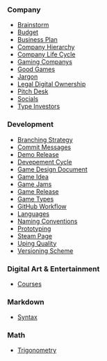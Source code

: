 <link rel="stylesheet" href="style.css">

<div class="masonry">
  <div class="masonry-item">
    <h3>Company</h3>
    <ul>
      <li><a href="Company/Brainstorm">Brainstorm</a></li>
      <li><a href="Company/Budget">Budget</a></li>
      <li><a href="Company/Business-Plan">Business Plan</a></li>
      <li><a href="Company/Company-Hierarchy">Company Hierarchy</a></li>
      <li><a href="Company/Company-Life-Cycle">Company Life Cycle</a></li>
      <li><a href="Company/Gaming-Companys">Gaming Companys</a></li>
      <li><a href="Company/Good-Games">Good Games</a></li>
      <li><a href="Company/Jargon">Jargon</a></li>
      <li><a href="Company/Legal-Digital-Ownership">Legal Digital Ownership</a></li>
      <li><a href="Company/Pitch-Desk">Pitch Desk</a></li>
      <li><a href="Company/Socials">Socials</a></li>
      <li><a href="Company/Type-Investors">Type Investors</a></li>
    </ul>
  </div>
  <div class="masonry-item">
    <h3>Development</h3>
    <ul>
      <li><a href="Development/Branching-Strategy">Branching Strategy</a></li>
      <li><a href="Development/Commit-Messages">Commit Messages</a></li>
      <li><a href="Development/Demo-Release">Demo Release</a></li>
      <li><a href="Development/Devepement-Cycle">Devepement Cycle</a></li>
      <li><a href="Development/Game-Design-Document">Game Design Document</a></li>
      <li><a href="Development/Game-Idea">Game Idea</a></li>
      <li><a href="Development/Game-Jams">Game Jams</a></li>
      <li><a href="Development/Game-Release">Game Release</a></li>
      <li><a href="Development/Game-Types">Game Types</a></li>
      <li><a href="Development/GitHub-Workflow">GitHub Workflow</a></li>
      <li><a href="Development/Languages">Languages</a></li>
      <li><a href="Development/Naming-Conventions">Naming Conventions</a></li>
      <li><a href="Development/Prototyping">Prototyping</a></li>
      <li><a href="Development/Steam-Page">Steam Page</a></li>
      <li><a href="Development/Uping-Quality">Uping Quality</a></li>
      <li><a href="Development/Versioning-Scheme">Versioning Scheme</a></li>
    </ul>
  </div>
  <div class="masonry-item">
    <h3>Digital Art & Entertainment</h3>
    <ul>
      <li><a href="Digital-Art-&-Entertainment/Courses">Courses</a></li>
    </ul>
  </div>
  <div class="masonry-item">
    <h3>Markdown</h3>
    <ul>
      <li><a href="Markdown/Syntax">Syntax</a></li>
    </ul>
  </div>
  <div class="masonry-item">
    <h3>Math</h3>
    <ul>
      <li><a href="Math/Trigonometry">Trigonometry</a></li>
    </ul>
  </div>
</div>

<!-- - **Company**
  - [Brainstorm](Company/Brainstorm)
  - [Budget](Company/Budget)
  - [Business Plan](Company/Business-Plan)
  - [Company Hierarchy](Company/Company-Hierarchy)
  - [Company Life Cycle](Company/Company-Life-Cycle)
  - [Gaming Companys](Company/Gaming-Companys)
  - [Good Games](Company/Good-Games)
  - [Jargon](Company/Jargon)
  - [Legal Digital Ownership](Company/Legal-Digital-Ownership)
  - [Pitch Desk](Company/Pitch-Desk)
  - [Socials](Company/Socials)
  - [Type Investors](Company/Type-Investors)
- **Development**
  - [Branching Strategy](Development/Branching-Strategy)
  - [Commit Messages](Development/Commit-Messages)
  - [Demo Release](Development/Demo-Release)
  - [Devepement Cycle](Development/Devepement-Cycle)
  - [Game Design Document](Development/Game-Design-Document)
  - [Game Idea](Development/Game-Idea)
  - [Game Jams](Development/Game-Jams)
  - [Game Release](Development/Game-Release)
  - [Game Types](Development/Game-Types)
  - [GitHub Workflow](Development/GitHub-Workflow)
  - [Languages](Development/Languages)
  - [Naming Conventions](Development/Naming-Conventions)
  - [Prototyping](Development/Prototyping)
  - [Steam Page](Development/Steam-Page)
  - [Uping Quality](Development/Uping-Quality)
  - [Versioning Scheme](Development/Versioning-Scheme)
- **Digital Art & Entertainment**
  - [Courses](Digital-Art-&-Entertainment/Courses)
- **Markdown**
  - [Syntax](Markdown/Syntax)
- **Math**
  - [Trigonometry](Math/Trigonometry) -->
